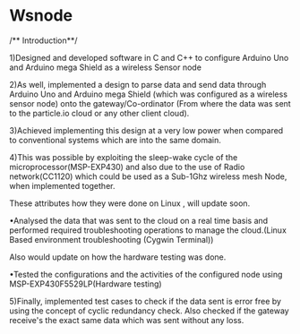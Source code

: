 # Wsnode

/** Introduction**/

1)Designed and developed software in C and C++ to configure Arduino Uno and Arduino mega Shield as a wireless Sensor node


2)As well, implemented a design to parse data and send data through Arduino Uno and Arduino mega Shield (which was configured as a wireless sensor node) onto the gateway/Co-ordinator (From where the data was sent to the particle.io cloud or any other client cloud). 


3)Achieved implementing this design at a very low power when compared to conventional systems which are into the same domain. 


4)This was possible by exploiting the sleep-wake cycle of the microprocessor(MSP-EXP430) and also due to the use of Radio network(CC1120) which could be used as a Sub-1Ghz wireless mesh Node, when implemented together.

These attributes how they were done on Linux , will update soon.

•Analysed the data that was sent to the cloud on a real time basis and performed required 
troubleshooting operations to manage the cloud.(Linux Based environment troubleshooting
(Cygwin Terminal))


Also would update on how the hardware testing was done.

•Tested the configurations and the activities of the configured node using 
MSP-EXP430F5529LP(Hardware testing)


5)Finally, implemented test cases to check if the data sent is error free by using the concept of cyclic redundancy check. Also checked if the gateway receive's the exact same data which was sent without any loss.




